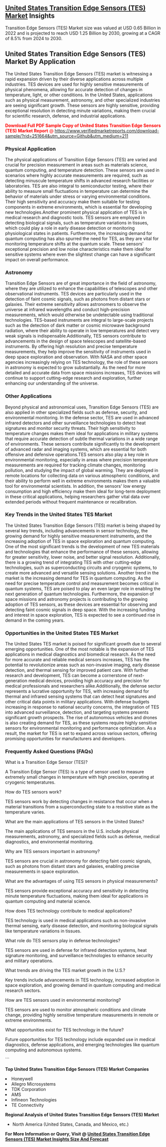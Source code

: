 <h2><a href="https://www.verifiedmarketreports.com/download-sample/?rid=251664&amp;utm_source=Github&amp;utm_medium=211" target="_blank">United States Transition Edge Sensors (TES) Market</a> Insights</h2><p>Transition Edge Sensors (TES) Market size was valued at USD 0.65 Billion in 2022 and is projected to reach USD 1.25 Billion by 2030, growing at a CAGR of 8.5% from 2024 to 2030.</p><p><h2>United States Transition Edge Sensors (TES) Market By Application</h2>The United States Transition Edge Sensors (TES) market is witnessing a rapid expansion driven by their diverse applications across multiple industries. TES devices are used for highly sensitive measurements of physical phenomena, allowing for accurate detection of changes in temperature, light, or other conditions. In the United States, applications such as physical measurement, astronomy, and other specialized industries are seeing significant growth. These sensors are highly sensitive, providing exceptional resolution in detecting minute variations, making them crucial for scientific research, defense, and industrial applications. <p><p><span class=""><span style="color: #ff0000;"><strong>Download Full PDF Sample Copy of United States Transition Edge Sensors (TES) Market Report</strong> @ </span><a href="https://www.verifiedmarketreports.com/download-sample/?rid=251664&amp;utm_source=Github&amp;utm_medium=211" target="_blank">https://www.verifiedmarketreports.com/download-sample/?rid=251664&amp;utm_source=Github&amp;utm_medium=211</a></span></p></p><h3>Physical Application</h3>The physical applications of Transition Edge Sensors (TES) are varied and crucial for precision measurement in areas such as materials science, quantum computing, and temperature detection. These sensors are used in scenarios where highly accurate measurements are required, such as detecting minuscule temperature shifts in advanced research facilities or laboratories. TES are also integral to semiconductor testing, where their ability to measure small fluctuations in temperature can determine the behavior of materials under stress or varying environmental conditions. Their high sensitivity and accuracy make them suitable for testing components in extreme environments, which is essential for developing new technologies.Another prominent physical application of TES is in medical research and diagnostic tools. TES sensors are employed in detecting biological signals, such as temperature variations in tissues, which could play a role in early disease detection or monitoring physiological states in patients. Furthermore, the increasing demand for quantum computing has also spurred the need for TES, as they are vital for monitoring temperature shifts at the quantum scale. These sensors' exceptional precision and low noise characteristics make them ideal for sensitive systems where even the slightest change can have a significant impact on overall performance.<h3>Astronomy</h3>Transition Edge Sensors are of great importance in the field of astronomy, where they are utilized to enhance the capabilities of telescopes and other observational instruments. TES devices are particularly used in the detection of faint cosmic signals, such as photons from distant stars or galaxies. Their extreme sensitivity allows astronomers to observe the universe at infrared wavelengths and conduct high-precision measurements, which would otherwise be undetectable using traditional technologies. TES-based instruments are integral to large-scale projects such as the detection of dark matter or cosmic microwave background radiation, where their ability to operate in low temperatures and detect very weak signals is indispensable.Additionally, TES sensors contribute to advancements in the design of space telescopes and satellite-based instruments. By offering high resolution and precise temperature measurements, they help improve the sensitivity of instruments used in deep space exploration and observation. With NASA and other space agencies increasingly relying on TES technology, the role of these sensors in astronomy is expected to grow substantially. As the need for more detailed and accurate data from space missions increases, TES devices will continue to support cutting-edge research and exploration, further enhancing our understanding of the universe.<h3>Other Applications</h3>Beyond physical and astronomical uses, Transition Edge Sensors (TES) are also applied in other specialized fields such as defense, security, and environmental monitoring. In the defense sector, TES are used in advanced infrared detectors and other surveillance technologies to detect heat signatures and monitor security threats. Their high sensitivity to temperature changes makes them ideal for applications in military systems that require accurate detection of subtle thermal variations in a wide range of environments. These sensors contribute significantly to the development of advanced radar and imaging systems, which are essential for both offensive and defensive operations.TES sensors also play a key role in environmental monitoring, especially in areas where precision temperature measurements are required for tracking climate changes, monitoring pollution, and studying the impact of global warming. They are deployed in remote locations for collecting data on various atmospheric conditions, and their ability to perform well in extreme environments makes them a valuable tool for environmental scientists. In addition, the sensors' low energy consumption and high efficiency make them ideal for long-term deployment in these critical applications, helping researchers gather vital data over extended periods without frequent maintenance or recalibration.<h3>Key Trends in the United States TES Market</h3>The United States Transition Edge Sensors (TES) market is being shaped by several key trends, including advancements in sensor technology, the growing demand for highly sensitive measurement instruments, and the increasing adoption of TES in space exploration and quantum computing. One of the most significant trends is the development of new TES materials and technologies that enhance the performance of these sensors, allowing for greater sensitivity, lower noise, and better signal resolution. Additionally, there is a growing trend of integrating TES with other cutting-edge technologies, such as superconducting circuits and cryogenic systems, to create more advanced and versatile sensing solutions. Another trend in the market is the increasing demand for TES in quantum computing. As the need for precise temperature control and measurement becomes critical in quantum systems, TES are poised to play an even larger role in enabling the next generation of quantum technologies. Furthermore, the expansion of space missions and astronomy projects is contributing to the growing adoption of TES sensors, as these devices are essential for observing and detecting faint cosmic signals in deep space. With the increasing funding and interest in space exploration, TES is expected to see a continued rise in demand in the coming years.<h3>Opportunities in the United States TES Market</h3>The United States TES market is poised for significant growth due to several emerging opportunities. One of the most notable is the expansion of TES applications in medical diagnostics and biomedical research. As the need for more accurate and reliable medical sensors increases, TES has the potential to revolutionize areas such as non-invasive imaging, early disease detection, and thermal sensing for improved patient care. With further research and development, TES can become a cornerstone of next-generation medical devices, providing high accuracy and precision for medical professionals and researchers alike.Additionally, the defense sector represents a lucrative opportunity for TES, with increasing demand for thermal and infrared sensing systems that can detect heat signatures and other critical data points in military applications. With defense budgets increasing in response to national security concerns, the integration of TES into advanced surveillance, detection, and targeting systems presents significant growth prospects. The rise of autonomous vehicles and drones is also creating demand for TES, as these systems require highly sensitive sensors for environmental monitoring and performance optimization. As a result, the market for TES is set to expand across various sectors, offering promising opportunities for manufacturers and developers.<h3>Frequently Asked Questions (FAQs)</h3><p>What is a Transition Edge Sensor (TES)?</p><p>A Transition Edge Sensor (TES) is a type of sensor used to measure extremely small changes in temperature with high precision, operating at cryogenic temperatures.</p><p>How do TES sensors work?</p><p>TES sensors work by detecting changes in resistance that occur when a material transitions from a superconducting state to a resistive state as the temperature varies.</p><p>What are the main applications of TES sensors in the United States?</p><p>The main applications of TES sensors in the U.S. include physical measurements, astronomy, and specialized fields such as defense, medical diagnostics, and environmental monitoring.</p><p>Why are TES sensors important in astronomy?</p><p>TES sensors are crucial in astronomy for detecting faint cosmic signals, such as photons from distant stars and galaxies, enabling precise measurements in space exploration.</p><p>What are the advantages of using TES sensors in physical measurements?</p><p>TES sensors provide exceptional accuracy and sensitivity in detecting minute temperature fluctuations, making them ideal for applications in quantum computing and material science.</p><p>How does TES technology contribute to medical applications?</p><p>TES technology is used in medical applications such as non-invasive thermal sensing, early disease detection, and monitoring biological signals like temperature variations in tissues.</p><p>What role do TES sensors play in defense technologies?</p><p>TES sensors are used in defense for infrared detection systems, heat signature monitoring, and surveillance technologies to enhance security and military operations.</p><p>What trends are driving the TES market growth in the U.S.?</p><p>Key trends include advancements in TES technology, increased adoption in space exploration, and growing demand in quantum computing and medical research sectors.</p><p>How are TES sensors used in environmental monitoring?</p><p>TES sensors are used to monitor atmospheric conditions and climate change, providing highly sensitive temperature measurements in remote or extreme environments.</p><p>What opportunities exist for TES technology in the future?</p><p>Future opportunities for TES technology include expanded use in medical diagnostics, defense applications, and emerging technologies like quantum computing and autonomous systems.</p>```</p><p><strong>Top United States Transition Edge Sensors (TES) Market Companies</strong></p><div data-test-id=""><p><li>Honeywell</li><li> Allegro Microsystems</li><li> TDK Corporation</li><li> AMS</li><li> Infineon Technologies</li><li> TE Connectivity</li></p><div><strong>Regional Analysis of&nbsp;United States Transition Edge Sensors (TES) Market</strong></div><ul><li dir="ltr"><p dir="ltr">North America&nbsp;(United States, Canada, and Mexico, etc.)</p></li></ul><p><strong>For More Information or Query, Visit @&nbsp;</strong><strong><a href="https://www.verifiedmarketreports.com/product/transition-edge-sensors-tes-market/?utm_source=Github&amp;utm_medium=211" target="_blank">United States Transition Edge Sensors (TES) Market Insights Size And Forecast</a></strong></p></div>
